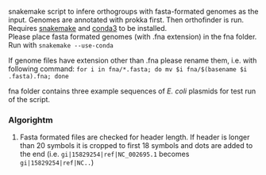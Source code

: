 snakemake script to infere orthogroups with fasta-formated genomes as the input. Genomes are annotated with prokka first. Then orthofinder is run.
Requires [snakemake](https://snakemake.readthedocs.io/en/stable/getting_started/installation.html) and [conda3](https://conda.io/en/latest/) to be installed.\
Please place fasta formated genomes (with .fna extension) in the fna folder.\
Run with `snakemake --use-conda`

If genome files have extension other than .fna please rename them, i.e. with following command:
`for i in fna/*.fasta; do mv $i fna/$(basename $i .fasta).fna; done`

fna folder contains three example sequences of *E. coli* plasmids for test run of the script. 

### Algorightm

1) Fasta formated files are checked for header length. If header is longer than 20 symbols it is cropped to first 18 symbols and dots are added to the end (i.e. `gi|15829254|ref|NC_002695.1` becomes `gi|15829254|ref|NC..`)
